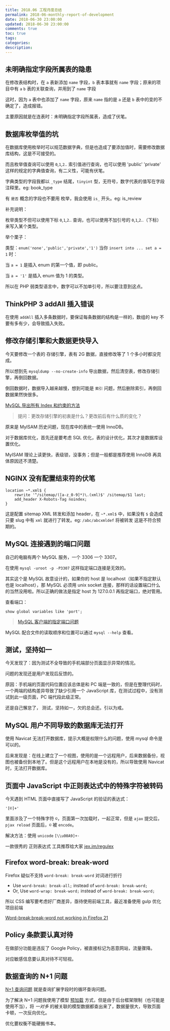 ```yaml
---
title: 2018.06 工程月度总结
permalink: 2018-06-monthly-report-of-development
date: 2018-06-30 23:00:00
updated: 2018-06-30 23:00:00
comments: true
toc: true
tags:
categories:
description:
---
```


## 未明确指定字段所属表的隐患

在修改表结构时，在 `a` 表新添加 `name` 字段，`b` 表本事就有 `name` 字段；原来的项目中有 `a` `b` 表的关联查询，并用到了 `name` 字段

这时，因为 `a` 表中也添加了 `name` 字段，原来 `name` 指的是 `a` 还是 `b` 表中的变的不确定了，造成报错。

主要原因就是在连表时：未明确指定字段所属表，造成了伏笔。

<!-- more -->

## 数据库枚举值的坑

在数据库使用枚举时可以规范数据字典，但是也造成了要添加值时，需要修改数据库结构，这是不可接受的。

而且枚举值查询可以使用 `0`,`1`,`2`.. 索引值进行查询，也可以使用 'public' 'private' 这样的规定的字典值查询，有二义性，可能有伏笔。

字典类型的字段我都以 `_type` 结尾，`tinyint` 型，无符号，数字代表的值写在字段注释里。eg: book_type

有 `是否` 概念的字段也不要用 枚举，我会使用 `is_` 开头。eg: is_review

补充说明：

枚举类型不但可以使用下标 `0`,`1`,`2`.. 查询，也可以使用不加引号的 `0`,`1`,`2`..（下标）来写入某个类型。

举个栗子：

类型：`enum('none','public','private','1')` 当你 `insert into ... set a = 1` 时：

当 `a = 1` 是插入 enum 的第一个值，即 public。

当 `a = '1'` 是插入 enum 值为 1 的类型。

所以在 PHP 弱类型语言中，数字可以不加单引号，所以要注意到这点。

## ThinkPHP 3 addAll 插入错误

在使用 `addAll` 插入多条数据时，要保证每条数据的结构是一样的，数组的 key 不要有多有少，会导致插入失败。

## 修改存储引擎和大数据更快导入

今天要修改一个表的 存储引擎，表有 2G 数据，直接修改等了 1 个多小时都没完成。

所以想到先 `mysqldump --no-create-info` 导出数据，然后清空表，修改存储引擎，再倒回数据。

倒回数据时，数据导入越来越慢，想到可能是 `索引` 问题，然后删除索引，再倒回数据果然快很多。

[MySQL 导出所有 Index 和约束的方法](https://www.jb51.net/article/53595.htm)

> 提问：更改存储引擎的初衷是什么？更改前后有什么质的变化？

原来是 MyISAM 历史问题，现在库中的表统一使用 InnoDB。

对于数据库优化，首先还是要考虑 SQL 优化，表的设计优化，其次才是数据库设置优化。

MyISAM 理论上读更快，表级锁，没事务；但是一般都是推荐使用 InnoDB 再具体原因还不清楚。

## NGINX 没有配置结束符的伏笔

```
location ~*.xml$ {
    rewrite '^/sitemap/([a-z_0-9]*)\.(xml)$' /sitemap/$1 last;
    add_header X-Robots-Tag noindex;
}
```

这是配置 sitemap XML 转发和添加 header，在 `~*.xml$` 中，如果没有 `$` 会造成只要 slug 中有 `xml` 就进行了转发。eg: `/abc/abcxmldef` 将被转发 这是不符合预期的。

## MySQL 连接遇到的端口问题

自己的电脑有两个 MySQL 服务，一个 3306 一个 3307。

在使用 `mysql -uroot -p -P3307` 这样指定端口连接是无效的。

其实这个是 MySQL 故意设计的，如果你的 host 是 localhost（如果不指定默认也是 localhost），那 MySQL 必须用 unix socket 连接，那样的话设置端口什么的当然没用啦。所以正确的做法是指定 host 为 127.0.0.1 再指定端口，绝对管用。

查看端口：

```
show global variables like 'port';
```

> [MySQL 客户端的指定端口问题](https://www.chrisyue.com/set-no-port-when-mysql-connect-localhost.html)

MySQL 配合文件的读取顺序和位置可以通过 `mysql --help` 查看。

## 测试，坚持如一

今天发现了：因为测试不全导致的手机端部分页面显示异常的情况。

问题的发现还是用户发现后反馈的。

原因：手机端的页面代码位置应该总体是和 PC 端是一致的，但是在整理代码时，一个两端的结构差异导致了缺少引用一个 JavaScript 库，在测试过程中，没有测试到此一级页面，PC 端代段此级正常。

还是自己懈怠了， 测试，坚持如一，欠的总会还。引以为戒。

## MySQL 用户不同导致的数据库无法打开

使用 Navicat 无法打开数据库，提示大概是权限什么的问题，使用 mysql 命令是可以的。

后来发现是：在线上建立了一个视图，使用的是一个远程用户，后来数据备份，视图也被备份到本地了。但是这个远程用户在本地是没有的，所以导致使用 Navicat 时，无法打开数据库。

## 页面中 JavaScript 中正则表达式中的特殊字符被转码

今天遇到 HTML 页面中直接写了 JavaScript 的验证的表达式：

```
'[©]+'
```

里面涉及了一个特殊字符 `©`，页面第一次加载时，一起正常，但是 `ajax` 提交后，`pjax reload` 页面后，`©` 被 `encode`。

解决方法：使用 `unicode` `[\\u00A9]+·`

一款很秀的 正则表达式 工具推荐给大家 [jex.im/regulex](jex.im/regulex)

## Firefox word-break: break-word

Firefox 疑似不支持 `word-break: break-word` 对词进行折行

- Use `word-break: break-all;` instead of `word-break: break-word;`
- Or, Use `word-wrap: break-word;` instead of `word-break: break-word;`

所以 CSS 编写要考虑好厂商差异，亟待使用前端工具，最近准备使用 gulp 优化项目前端

[Word-break:break-word not working in Firefox 21](https://stackoverflow.com/questions/17143614/word-breakbreak-word-not-working-in-firefox-21)

## Policy 条款要认真对待

在做部分功能是违反了 Google Policy，被直接标记为恶意网站，流量骤降。

对应敏感信息要认真对待不可轻视。

## 数据查询的 N+1 问题

[N+1 查询问题](https://laravel-china.org/topics/7778/summary-using-the-laravel-development-tool-the-n-1-problem-of-the-orm-query) 就是查询扩展字段时的循环查询问题。

为了解决 N+1 问题我使用了模型 [预加载](https://laravel-china.org/docs/laravel/5.5/eloquent-relationships/1265#eager-loading) 方式，但是由于后台框架限制（也可能是使用不当），将 _一对多_ 的被关联的模型数据都查出来了，数据量很大，导致页面卡顿，一次反向优化。

优化要权衡不能硬搬书本。
